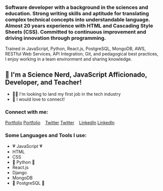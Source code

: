 ### Software developer with a background in the sciences and education. Strong writing skills and aptitude for translating complex technical concepts into understandable language. Almost 20 years experience with HTML and Cascading Style Sheets (CSS). Committed to continuous improvement and driving innovation through programming. 

Trained in JavaScript, Python, React.js, PostgreSQL, MongoDB, AWS, RESTful Web Services, API Integration, Git, and pedagogical best practices, I enjoy working in a team environment and sharing knowledge.

## 🧪 I'm a Science Nerd, JavaScript Afficionado, Developer, and Teacher!
- 🧘‍♀️ I'm looking to land my first job in the tech industry
- 🔌 I would love to connect!

### Connect with me:

[Portfolio](https://wheelermushlin.com#gh-light-mode-only)
[Portfolio](https://wheelermushlin.com#gh-dark-mode-only)
&nbsp;&nbsp;
[Twitter](https://twitter.com/wordsbycat#gh-light-mode-only)
[Twitter](https://twitter.com/wordsbycat#gh-dark-mode-only)
&nbsp;&nbsp;
[LinkedIn](https://linkedin.com/in/compsciwheeler#gh-light-mode-only)
[LinkedIn](https://linkedin.com/in/compsciwheeler#gh-dark-mode-only)
&nbsp;&nbsp;

### Some Languages and Tools I use:
- 💗 JavaScript 💗
- HTML
- CSS
- 🐍 Python 🐍
- React.js
- Django
- MongoDB 
- 🐘 PostgreSQL 🐘


<br />
<br />

[website]: https://wheelermushlin.com
[twitter]: https://twitter.com/catincolorado
[linkedin]: https://linkedin.com/in/compsciwheeler
